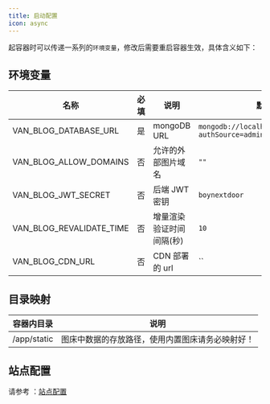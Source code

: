 ```yaml
---
title: 启动配置
icon: async
---
```


起容器时可以传递一系列的`环境变量`，修改后需要重启容器生效，具体含义如下：

## 环境变量

| 名称                     | 必填 | 说明                     | 默认值                                               |
| ------------------------ | ---- | ------------------------ | ---------------------------------------------------- |
| VAN_BLOG_DATABASE_URL    | 是   | mongoDB URL              | `mongodb://localhost:27017/vanBlog?authSource=admin` |
| VAN_BLOG_ALLOW_DOMAINS   | 否   | 允许的外部图片域名       | `""`                                                 |
| VAN_BLOG_JWT_SECRET      | 否   | 后端 JWT 密钥            | `boynextdoor`                                        |
| VAN_BLOG_REVALIDATE_TIME | 否   | 增量渲染验证时间间隔(秒) | `10`                                                 |
| VAN_BLOG_CDN_URL         | 否   | CDN 部署的 url           | ``                                                   |

## 目录映射

| 容器内目录  | 说明                                             |
| ----------- | ------------------------------------------------ |
| /app/static | 图床中数据的存放路径，使用内置图床请务必映射好！ |

## 站点配置

请参考 ：[站点配置](/guide/setting.md)
